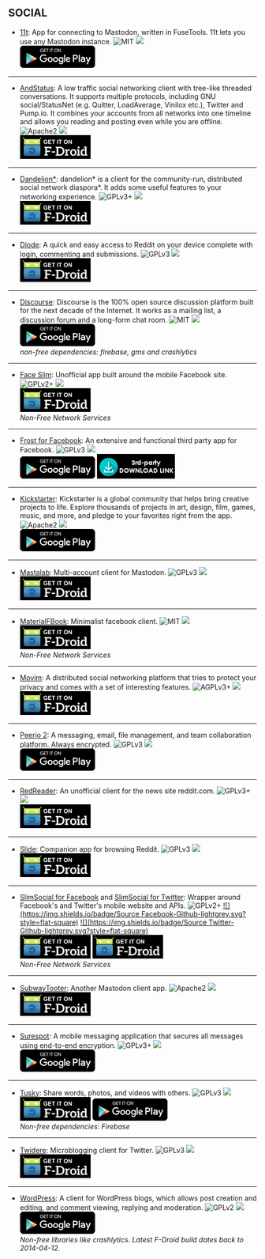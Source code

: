 <!--
    Copyright (C)  2017 PRIMOKORN.
    Permission is granted to copy, distribute and/or modify this document
    under the terms of the GNU Free Documentation License, Version 1.3
    or any later version published by the Free Software Foundation;
    with no Invariant Sections, no Front-Cover Texts, and no Back-Cover Texts.
    A copy of the license is included in the section entitled "GNU
    Free Documentation License".
-->
## SOCIAL

* [11t](https://play.google.com/store/apps/details?id=com.jeroensmeets.mastodon): App for connecting to Mastodon, written in FuseTools. 11t lets you use any Mastodon instance.
![MIT](https://img.shields.io/badge/License-MIT-orange.svg?style=flat-square)
[![](https://img.shields.io/badge/Source-Github-lightgrey.svg?style=flat-square)](https://github.com/jeroensmeets/mastodon-app)  
[![](Pictures/Google_Play.png)](https://play.google.com/store/apps/details?id=com.jeroensmeets.mastodon)

***

* [AndStatus](https://f-droid.org/packages/org.andstatus.app): A low traffic social networking client with tree-like threaded conversations. It supports multiple protocols, including GNU social/StatusNet (e.g. Quitter, LoadAverage, Vinilox etc.), Twitter and Pump.io. It combines your accounts from all networks into one timeline and allows you reading and posting even while you are offline.
![Apache2](https://img.shields.io/badge/License-Apache%202.0-yellowgreen.svg?style=flat-square)
[![](https://img.shields.io/badge/Source-Github-lightgrey.svg?style=flat-square)](https://github.com/andstatus/andstatus)  
[![](Pictures/F-Droid.png)](https://f-droid.org/packages/org.andstatus.app)

***

* [Dandelion*](https://f-droid.org/packages/com.github.dfa.diaspora_android/): dandelion* is a client for the community-run, distributed social network diaspora*. It adds some useful features to your networking experience.
![GPLv3+](https://img.shields.io/badge/License-GPLv3+-brightgreen.svg?style=flat-square)
[![](https://img.shields.io/badge/Source-Github-lightgrey.svg?style=flat-square)](https://github.com/Diaspora-for-Android/dandelion)  
[![](Pictures/F-Droid.png)](https://f-droid.org/packages/com.github.dfa.diaspora_android/)

***

* [Diode](https://f-droid.org/packages/in.shick.diode/): A quick and easy access to Reddit on your device complete with login, commenting and submissions.
![GPLv3](https://img.shields.io/badge/License-GPLv3-brightgreen.svg?style=flat-square)
[![](https://img.shields.io/badge/Source-Github-lightgrey.svg?style=flat-square)](https://github.com/zagaberoo/diode)  
[![](Pictures/F-Droid.png)](https://f-droid.org/packages/in.shick.diode/)

***

* [Discourse](https://play.google.com/store/apps/details?id=com.discourse): Discourse is the 100% open source discussion platform built for the next decade of the Internet. It works as a mailing list, a discussion forum and a long-form chat room.
![MIT](https://img.shields.io/badge/License-MIT-orange.svg?style=flat-square)
[![](https://img.shields.io/badge/Source-Github-lightgrey.svg?style=flat-square)](https://github.com/discourse/discoursemobile)  
[![](Pictures/Google_Play.png)](https://play.google.com/store/apps/details?id=com.discourse)  
_non-free dependencies: firebase, gms and crashlytics_

***

* [Face Slim](https://f-droid.org/packages/org.indywidualni.fblite/): Unofficial app built around the mobile Facebook site.
![GPLv2+](https://img.shields.io/badge/License-GPLv2+-brightgreen.svg?style=flat-square)
[![](https://img.shields.io/badge/Source-Github-lightgrey.svg?style=flat-square)](https://github.com/indywidualny/FaceSlim)  
[![](Pictures/F-Droid.png)](https://f-droid.org/packages/org.indywidualni.fblite/)  
_Non-Free Network Services_

***

* [Frost for Facebook](https://play.google.com/store/apps/details?id=com.pitchedapps.frost): An extensive and functional third party app for Facebook.
![GPLv3](https://img.shields.io/badge/License-GPLv3-brightgreen.svg?style=flat-square)
[![](https://img.shields.io/badge/Source-Github-lightgrey.svg?style=flat-square)](https://github.com/AllanWang/Frost-for-Facebook)  
[![](Pictures/Google_Play.png)](https://play.google.com/store/apps/details?id=com.pitchedapps.frost) [![](Pictures/3rd-party.png)](https://github.com/AllanWang/Frost-for-Facebook-APK-Builder/releases)

***

* [Kickstarter](https://play.google.com/store/apps/details?id=com.kickstarter.kickstarter): Kickstarter is a global community that helps bring creative projects to life. Explore thousands of projects in art, design, film, games, music, and more, and pledge to your favorites right from the app.
![Apache2](https://img.shields.io/badge/License-Apache%202.0-yellowgreen.svg?style=flat-square)
[![](https://img.shields.io/badge/Source-Github-lightgrey.svg?style=flat-square)](https://github.com/kickstarter/android-oss)  
[![](Pictures/Google_Play.png)](https://play.google.com/store/apps/details?id=com.kickstarter.kickstarter)

***

* [Mastalab](https://f-droid.org/packages/fr.gouv.etalab.mastodon/): Multi-account client for Mastodon.
![GPLv3](https://img.shields.io/badge/License-GPLv3-brightgreen.svg?style=flat-square)
[![](https://img.shields.io/badge/Source-Github-lightgrey.svg?style=flat-square)](https://bitbucket.org/tom79/mastodon_etalab/src)  
[![](Pictures/F-Droid.png)](https://f-droid.org/packages/fr.gouv.etalab.mastodon/)  

***

* [MaterialFBook](http://forum.xda-developers.com/android/apps-games/app-materialfbook-minimalist-facebook-t3477896): Minimalist facebook client.
![MIT](https://img.shields.io/badge/License-MIT-orange.svg?style=flat-square)
[![](https://img.shields.io/badge/Source-Github-lightgrey.svg?style=flat-square)](https://github.com/ZeeRooo/MaterialFBook)  
[![](Pictures/F-Droid.png)](https://f-droid.org/packages/me.zeeroooo.materialfb)  
_Non-Free Network Services_

***

* [Movim](https://f-droid.org/packages/com.movim.movim): A distributed social networking platform that tries to protect your privacy and comes with a set of interesting features.
![AGPLv3+](https://img.shields.io/badge/License-AGPLv3+-brightgreen.svg?style=flat-square)
[![](https://img.shields.io/badge/Source-Github-lightgrey.svg?style=flat-square)](https://github.com/movim/movim_android)  
[![](Pictures/F-Droid.png)](https://f-droid.org/packages/com.movim.movim)

***

* [Peerio 2](https://www.peerio.com/): A messaging, email, file management, and team collaboration platform. Always encrypted.
![GPLv3](https://img.shields.io/badge/License-GPLv3-brightgreen.svg?style=flat-square)
[![](https://img.shields.io/badge/Source-Github-lightgrey.svg?style=flat-square)](https://github.com/PeerioTechnologies/peerio-mobile)  
[![](Pictures/Google_Play.png)](https://play.google.com/store/apps/details?id=com.peerio.app)

***

* [RedReader](https://f-droid.org/packages/org.quantumbadger.redreader/): An unofficial client for the news site reddit.com.
![GPLv3+](https://img.shields.io/badge/License-GPLv3+-brightgreen.svg?style=flat-square)
[![](https://img.shields.io/badge/Source-Github-lightgrey.svg?style=flat-square)](https://github.com/QuantumBadger/RedReader)  
[![](Pictures/F-Droid.png)](https://f-droid.org/packages/org.quantumbadger.redreader/)

***

* [Slide](https://f-droid.org/packages/trikita.slide/): Companion app for browsing Reddit.
![GPLv3](https://img.shields.io/badge/License-GPLv3-brightgreen.svg?style=flat-square)
[![](https://img.shields.io/badge/Source-Github-lightgrey.svg?style=flat-square)](https://github.com/ccrama/Slide)  
[![](Pictures/F-Droid.png)](https://f-droid.org/packages/trikita.slide/)

***

* [SlimSocial for Facebook](https://f-droid.org/packages/it.rignanese.leo.slimfacebook/) and [SlimSocial for Twitter](https://f-droid.org/packages/it.rignanese.leo.slimtwitter/): Wrapper around Facebook's and Twitter's mobile website and APIs.
![GPLv2+](https://img.shields.io/badge/License-GPLv2+-brightgreen.svg?style=flat-square)
[![](https://img.shields.io/badge/Source Facebook-Github-lightgrey.svg?style=flat-square)](https://github.com/rignaneseleo/SlimSocial-for-Facebook) [![](https://img.shields.io/badge/Source Twitter-Github-lightgrey.svg?style=flat-square)](https://github.com/rignaneseleo/SlimSocial-for-Twitter)  
[![](Pictures/F-Droid.png)](https://f-droid.org/packages/it.rignanese.leo.slimfacebook/) [![](Pictures/F-Droid.png)](https://f-droid.org/packages/it.rignanese.leo.slimtwitter/)  
_Non-Free Network Services_

***

* [SubwayTooter](https://play.google.com/store/apps/details?id=jp.juggler.subwaytooter): Another Mastodon client app.
![Apache2](https://img.shields.io/badge/License-Apache%202.0-yellowgreen.svg?style=flat-square)
[![](https://img.shields.io/badge/Source-Github-lightgrey.svg?style=flat-square)](https://github.com/tateisu/SubwayTooter)  
[![](Pictures/F-Droid.png)](https://play.google.com/store/apps/details?id=jp.juggler.subwaytooter)

***

* [Surespot](https://play.google.com/store/apps/details?id=com.twofours.surespot): A mobile messaging application that secures all messages using end-to-end encryption.
![GPLv3+](https://img.shields.io/badge/License-GPLv3+-brightgreen.svg?style=flat-square)
[![](https://img.shields.io/badge/Source-Github-lightgrey.svg?style=flat-square)](https://github.com/surespot/android)  
[![](Pictures/Google_Play.png)](https://play.google.com/store/apps/details?id=com.twofours.surespot)

***

* [Tusky](https://f-droid.org/packages/com.keylesspalace.tusky): Share words, photos, and videos with others.
![GPLv3](https://img.shields.io/badge/License-GPLv3-brightgreen.svg?style=flat-square)
[![](https://img.shields.io/badge/Source-Github-lightgrey.svg?style=flat-square)](https://github.com/Vavassor/Tusky)  
[![](Pictures/F-Droid.png)](https://f-droid.org/packages/com.keylesspalace.tusky) [![](Pictures/Google_Play.png)](https://play.google.com/store/apps/details?id=com.keylesspalace.tusky)  
_Non-free dependencies: Firebase_

***

* [Twidere](https://f-droid.org/packages/org.mariotaku.twidere/): Microblogging client for Twitter.
![GPLv3](https://img.shields.io/badge/License-GPLv3-brightgreen.svg?style=flat-square)
[![](https://img.shields.io/badge/Source-Github-lightgrey.svg?style=flat-square)](https://github.com/TwidereProject/Twidere-Android)  
[![](Pictures/F-Droid.png)](https://f-droid.org/packages/org.mariotaku.twidere/)

***

* [WordPress](https://play.google.com/store/apps/details?id=org.wordpress.android): A client for WordPress blogs, which allows post creation and editing, and comment viewing, replying and moderation.
![GPLv2](https://img.shields.io/badge/License-GPLv2-brightgreen.svg?style=flat-square)
[![](https://img.shields.io/badge/Source-Github-lightgrey.svg?style=flat-square)](https://github.com/wordpress-mobile/WordPress-Android)  
[![](Pictures/Google_Play.png)](https://play.google.com/store/apps/details?id=org.wordpress.android)  
_Non-free libraries like crashlytics. Latest F-Droid build dates back to 2014-04-12._